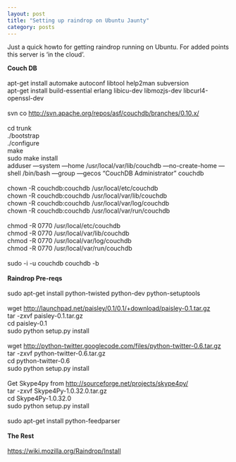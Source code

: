 ```yaml
---
layout: post
title: "Setting up raindrop on Ubuntu Jaunty"
category: posts
---
```

<p>Just a quick howto for getting raindrop running on Ubuntu. For added points this server is &#8216;in the cloud&#8217;.</p>
<p><b>Couch DB</b><br/><br/>apt-get install automake autoconf libtool help2man subversion<br/>apt-get install build-essential erlang libicu-dev libmozjs-dev libcurl4-openssl-dev<br/><br/>svn co <a href="http://svn.apache.org/repos/asf/couchdb/branches/0.10.x/">http://svn.apache.org/repos/asf/couchdb/branches/0.10.x/</a><br/><br/>cd trunk<br/>./bootstrap<br/>./configure<br/>make<br/>sudo make install<br/>adduser &#8212;system &#8212;home /usr/local/var/lib/couchdb &#8212;no-create-home &#8212;shell /bin/bash &#8212;group &#8212;gecos &#8220;CouchDB Administrator&#8221; couchdb <br/><br/>chown -R couchdb:couchdb /usr/local/etc/couchdb<br/>chown -R couchdb:couchdb /usr/local/var/lib/couchdb<br/>chown -R couchdb:couchdb /usr/local/var/log/couchdb<br/>chown -R couchdb:couchdb /usr/local/var/run/couchdb<br/><br/>chmod -R 0770 /usr/local/etc/couchdb<br/>chmod -R 0770 /usr/local/var/lib/couchdb<br/>chmod -R 0770 /usr/local/var/log/couchdb<br/>chmod -R 0770 /usr/local/var/run/couchdb<br/><br/>sudo -i -u couchdb couchdb -b<br/><br/><b>Raindrop Pre-reqs</b><br/><br/>sudo apt-get install python-twisted python-dev python-setuptools<br/><br/>wget <a href="http://launchpad.net/paisley/0.1/0.1/+download/paisley-0.1.tar.gz">http://launchpad.net/paisley/0.1/0.1/+download/paisley-0.1.tar.gz</a><br/>tar -zxvf paisley-0.1.tar.gz<br/>cd paisley-0.1<br/>sudo python setup.py install<br/><br/>wget <a href="http://python-twitter.googlecode.com/files/python-twitter-0.6.tar.gz">http://python-twitter.googlecode.com/files/python-twitter-0.6.tar.gz</a><br/>tar -zxvf python-twitter-0.6.tar.gz<br/>cd python-twitter-0.6<br/>sudo python setup.py install<br/><br/>Get Skype4py from <a href="http://sourceforge.net/projects/skype4py/">http://sourceforge.net/projects/skype4py/</a><br/> tar -zxvf Skype4Py-1.0.32.0.tar.gz<br/>cd Skype4Py-1.0.32.0<br/>sudo python setup.py install<br/><br/>sudo apt-get install python-feedparser<br/><br/><b>The Rest</b><br/><br/><a href="https://wiki.mozilla.org/Raindrop/Install">https://wiki.mozilla.org/Raindrop/Install</a><br/><br/></p>